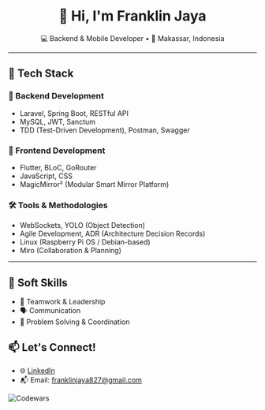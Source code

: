 <h1 align="center">👋 Hi, I'm Franklin Jaya</h1>

<p align="center">
  💻 Backend & Mobile Developer • 📍 Makassar, Indonesia  
</p>

---

## 🚀 Tech Stack

### 🧠 Backend Development
- Laravel, Spring Boot, RESTful API
- MySQL, JWT, Sanctum
- TDD (Test-Driven Development), Postman, Swagger

### 📱 Frontend Development
- Flutter, BLoC, GoRouter
- JavaScript, CSS
- MagicMirror² (Modular Smart Mirror Platform)

### 🛠 Tools & Methodologies
- WebSockets, YOLO (Object Detection)
- Agile Development, ADR (Architecture Decision Records)
- Linux (Raspberry Pi OS / Debian-based)
- Miro (Collaboration & Planning)

---

## 💼 Soft Skills
- 🤝 Teamwork & Leadership  
- 🗣️ Communication  
- 🧩 Problem Solving & Coordination


## 📫 Let's Connect!
- 🌐 [LinkedIn](https://id.linkedin.com/in/franklin-jaya-6a3697364)
- 📬 Email: franklinjaya827@gmail.com

![Codewars](https://github.r2v.ch/codewars?user=FranklinJaya2006&stroke=#98FFF9)

